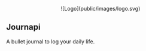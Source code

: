 <p align="center">
    ![Logo](public/images/logo.svg)
</p>



## Journapi

A bullet journal to log your daily life.
